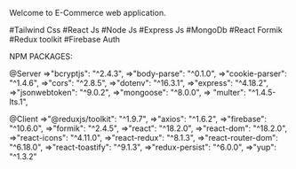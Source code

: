 Welcome to E-Commerce web application.

#Tailwind Css
#React Js
#Node Js
#Express Js
#MongoDb
#React Formik
#Redux toolkit
#Firebase Auth

NPM PACKAGES:

@Server 
=>"bcryptjs": "^2.4.3",
=>"body-parse": "^0.1.0",
=>"cookie-parser": "^1.4.6",
=>"cors": "^2.8.5",
=>"dotenv": "^16.3.1",
=>"express": "^4.18.2",
=>"jsonwebtoken": "^9.0.2",
=>"mongoose": "^8.0.0",
=> "multer": "^1.4.5-lts.1",

@Client
=>"@reduxjs/toolkit": "^1.9.7",
=>"axios": "^1.6.2",
=>"firebase": "^10.6.0",
=>"formik": "^2.4.5",
=>"react": "^18.2.0",
=>"react-dom": "^18.2.0",
=>"react-icons": "^4.11.0",
=>"react-redux": "^8.1.3",
=>"react-router-dom": "^6.18.0",
=>"react-toastify": "^9.1.3",
=>"redux-persist": "^6.0.0",
=>"yup": "^1.3.2"


